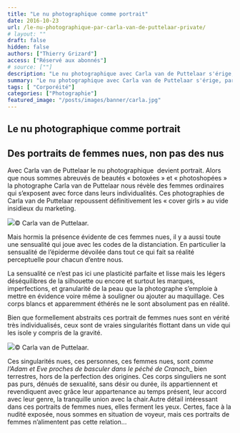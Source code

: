 ```yaml
---
title: "Le nu photographique comme portrait"
date: 2016-10-23
url: /le-nu-photographique-par-carla-van-de-puttelaar-private/
# layout: ""
draft: false
hidden: false
authors: ["Thierry Grizard"]
access: ["Réservé aux abonnés"]
# source: [""]
description: "Le nu photographique avec Carla van de Puttelaar s'érige, par son souci du détail sa proximité avec l'épiderme du modèle au rang de portrait de femmes nues"
summary: "Le nu photographique avec Carla van de Puttelaar s'érige, par son souci du détail sa proximité avec l'épiderme du modèle au rang de portrait de femmes nues"
tags: [ "Corporéité"]
categories: ["Photographie"]
featured_image: "/posts/images/banner/carla.jpg"
---
```

## Le nu photographique comme portrait

## Des portraits de femmes nues, non pas des nus

Avec Carla van de Puttelaar le nu photographique  devient portrait. Alors que nous sommes abreuvés de beautés « botoxées » et « photoshopées » la photographe Carla van de Puttelaar nous révèle des femmes ordinaires qui s’exposent avec force dans leurs individualités. Ces photographies de Carla van de Puttelaar repoussent définitivement les « cover girls » au vide insidieux du marketing.

![](/posts/images/puttelaar/carla-van-de-puttelaar-nude-portrait-photography-art-contemporain-cranach-detail.200-1024x410.jpg)© Carla van de Puttelaar.

Mais hormis la présence évidente de ces femmes nues, il y a aussi toute une sensualité qui joue avec les codes de la distanciation. En particulier la sensualité de l’épiderme dévoilée dans tout ce qui fait sa réalité perceptuelle pour chacun d’entre nous.

La sensualité ce n’est pas ici une plasticité parfaite et lisse mais les légers déséquilibres de la silhouette ou encore et surtout les marques, imperfections, et granularité de la peau que la photographe s’emploie à mettre en évidence voire même à souligner ou ajouter au maquillage. Ces corps blancs et apparemment éthérés ne le sont absolument pas en réalité.

Bien que formellement abstraits ces portrait de femmes nues sont en vérité très individualisés, ceux sont de vraies singularités flottant dans un vide qui les isole y compris de la gravité.

![](/posts/images/puttelaar/carla-van-de-puttelaar-nude-portrait-photography-art-contemporain-cranach-detail.230-1024x560.jpg)© Carla van de Puttelaar.

Ces singularités nues, ces personnes, ces femmes nues, sont *comme l’Adam et Eve proches de basculer dans le péché de Cranach*_ bien terrestres, hors de la perfection des origines. Ces corps singuliers ne sont pas purs, dénués de sexualité, sans désir ou durée, ils appartiennent et revendiquent avec grâce leur appartenance au temps présent, leur accord avec leur genre, la tranquille union avec la chair.Autre détail intéressant dans ces portraits de femmes nues, elles ferment les yeux. Certes, face à la nudité exposée, nous sommes en situation de voyeur, mais ces portraits de femmes n’alimentent pas cette relation...